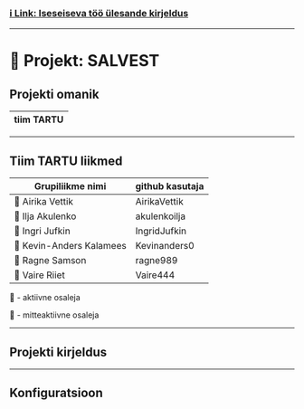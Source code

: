 ### [ :information_source: Link: Iseseiseva töö ülesande kirjeldus](./assingment_description.md)
________________________________________________________________________________________________________________________________________________________________________________

# :memo: Projekt: SALVEST 
## Projekti omanik
| tiim TARTU |
| ---|
________________________________________________________________________________________________________________________________________________________________________________
## Tiim TARTU liikmed
| Grupiliikme nimi | github kasutaja |
| --- | --- |
| :green_book: Airika Vettik | AirikaVettik |
| :closed_book: Ilja Akulenko | akulenkoilja |
| :green_book: Ingri Jufkin | IngridJufkin |
| :green_book: Kevin-Anders Kalamees | Kevinanders0 |
| :green_book: Ragne Samson | ragne989 |
| :green_book: Vaire Riiet | Vaire444 |

:green_book: - aktiivne osaleja

:closed_book: - mitteaktiivne osaleja

________________________________________________________________________________________________________________________________________________________________________________

## Projekti kirjeldus

________________________________________________________________________________________________________________________________________________________________________________
## Konfiguratsioon



